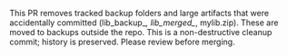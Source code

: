 This PR removes tracked backup folders and large artifacts that were accidentally committed (lib_backup_*, lib_merged_*, mylib.zip). These are moved to backups outside the repo. This is a non-destructive cleanup commit; history is preserved. Please review before merging.
